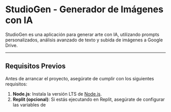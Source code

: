 # StudioGen - Generador de Imágenes con IA

StudioGen es una aplicación para generar arte con IA, utilizando prompts personalizados, análisis avanzado de texto y subida de imágenes a Google Drive.

---

## Requisitos Previos

Antes de arrancar el proyecto, asegúrate de cumplir con los siguientes requisitos:

1. **Node.js**: Instala la versión LTS de [Node.js](https://nodejs.org/).
2. **Replit (opcional)**: Si estás ejecutando en Replit, asegúrate de configurar las variables de